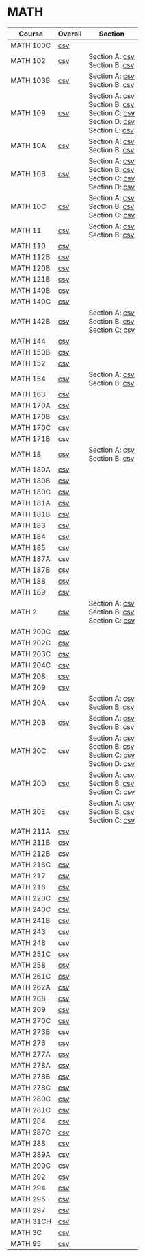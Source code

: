 # MATH

| Course | Overall | Section |
| ------ | ------- | ------- |
| MATH 100C | [csv](https://github.com/UCSD-Historical-Enrollment-Data/2024Spring/blob/main/overall/MATH%20100C.csv) |  |
| MATH 102 | [csv](https://github.com/UCSD-Historical-Enrollment-Data/2024Spring/blob/main/overall/MATH%20102.csv) | Section A: [csv](https://github.com/UCSD-Historical-Enrollment-Data/2024Spring/blob/main/section/MATH%20102_A.csv)<br>Section B: [csv](https://github.com/UCSD-Historical-Enrollment-Data/2024Spring/blob/main/section/MATH%20102_B.csv) |
| MATH 103B | [csv](https://github.com/UCSD-Historical-Enrollment-Data/2024Spring/blob/main/overall/MATH%20103B.csv) | Section A: [csv](https://github.com/UCSD-Historical-Enrollment-Data/2024Spring/blob/main/section/MATH%20103B_A.csv)<br>Section B: [csv](https://github.com/UCSD-Historical-Enrollment-Data/2024Spring/blob/main/section/MATH%20103B_B.csv) |
| MATH 109 | [csv](https://github.com/UCSD-Historical-Enrollment-Data/2024Spring/blob/main/overall/MATH%20109.csv) | Section A: [csv](https://github.com/UCSD-Historical-Enrollment-Data/2024Spring/blob/main/section/MATH%20109_A.csv)<br>Section B: [csv](https://github.com/UCSD-Historical-Enrollment-Data/2024Spring/blob/main/section/MATH%20109_B.csv)<br>Section C: [csv](https://github.com/UCSD-Historical-Enrollment-Data/2024Spring/blob/main/section/MATH%20109_C.csv)<br>Section D: [csv](https://github.com/UCSD-Historical-Enrollment-Data/2024Spring/blob/main/section/MATH%20109_D.csv)<br>Section E: [csv](https://github.com/UCSD-Historical-Enrollment-Data/2024Spring/blob/main/section/MATH%20109_E.csv) |
| MATH 10A | [csv](https://github.com/UCSD-Historical-Enrollment-Data/2024Spring/blob/main/overall/MATH%2010A.csv) | Section A: [csv](https://github.com/UCSD-Historical-Enrollment-Data/2024Spring/blob/main/section/MATH%2010A_A.csv)<br>Section B: [csv](https://github.com/UCSD-Historical-Enrollment-Data/2024Spring/blob/main/section/MATH%2010A_B.csv) |
| MATH 10B | [csv](https://github.com/UCSD-Historical-Enrollment-Data/2024Spring/blob/main/overall/MATH%2010B.csv) | Section A: [csv](https://github.com/UCSD-Historical-Enrollment-Data/2024Spring/blob/main/section/MATH%2010B_A.csv)<br>Section B: [csv](https://github.com/UCSD-Historical-Enrollment-Data/2024Spring/blob/main/section/MATH%2010B_B.csv)<br>Section C: [csv](https://github.com/UCSD-Historical-Enrollment-Data/2024Spring/blob/main/section/MATH%2010B_C.csv)<br>Section D: [csv](https://github.com/UCSD-Historical-Enrollment-Data/2024Spring/blob/main/section/MATH%2010B_D.csv) |
| MATH 10C | [csv](https://github.com/UCSD-Historical-Enrollment-Data/2024Spring/blob/main/overall/MATH%2010C.csv) | Section A: [csv](https://github.com/UCSD-Historical-Enrollment-Data/2024Spring/blob/main/section/MATH%2010C_A.csv)<br>Section B: [csv](https://github.com/UCSD-Historical-Enrollment-Data/2024Spring/blob/main/section/MATH%2010C_B.csv)<br>Section C: [csv](https://github.com/UCSD-Historical-Enrollment-Data/2024Spring/blob/main/section/MATH%2010C_C.csv) |
| MATH 11 | [csv](https://github.com/UCSD-Historical-Enrollment-Data/2024Spring/blob/main/overall/MATH%2011.csv) | Section A: [csv](https://github.com/UCSD-Historical-Enrollment-Data/2024Spring/blob/main/section/MATH%2011_A.csv)<br>Section B: [csv](https://github.com/UCSD-Historical-Enrollment-Data/2024Spring/blob/main/section/MATH%2011_B.csv) |
| MATH 110 | [csv](https://github.com/UCSD-Historical-Enrollment-Data/2024Spring/blob/main/overall/MATH%20110.csv) |  |
| MATH 112B | [csv](https://github.com/UCSD-Historical-Enrollment-Data/2024Spring/blob/main/overall/MATH%20112B.csv) |  |
| MATH 120B | [csv](https://github.com/UCSD-Historical-Enrollment-Data/2024Spring/blob/main/overall/MATH%20120B.csv) |  |
| MATH 121B | [csv](https://github.com/UCSD-Historical-Enrollment-Data/2024Spring/blob/main/overall/MATH%20121B.csv) |  |
| MATH 140B | [csv](https://github.com/UCSD-Historical-Enrollment-Data/2024Spring/blob/main/overall/MATH%20140B.csv) |  |
| MATH 140C | [csv](https://github.com/UCSD-Historical-Enrollment-Data/2024Spring/blob/main/overall/MATH%20140C.csv) |  |
| MATH 142B | [csv](https://github.com/UCSD-Historical-Enrollment-Data/2024Spring/blob/main/overall/MATH%20142B.csv) | Section A: [csv](https://github.com/UCSD-Historical-Enrollment-Data/2024Spring/blob/main/section/MATH%20142B_A.csv)<br>Section B: [csv](https://github.com/UCSD-Historical-Enrollment-Data/2024Spring/blob/main/section/MATH%20142B_B.csv)<br>Section C: [csv](https://github.com/UCSD-Historical-Enrollment-Data/2024Spring/blob/main/section/MATH%20142B_C.csv) |
| MATH 144 | [csv](https://github.com/UCSD-Historical-Enrollment-Data/2024Spring/blob/main/overall/MATH%20144.csv) |  |
| MATH 150B | [csv](https://github.com/UCSD-Historical-Enrollment-Data/2024Spring/blob/main/overall/MATH%20150B.csv) |  |
| MATH 152 | [csv](https://github.com/UCSD-Historical-Enrollment-Data/2024Spring/blob/main/overall/MATH%20152.csv) |  |
| MATH 154 | [csv](https://github.com/UCSD-Historical-Enrollment-Data/2024Spring/blob/main/overall/MATH%20154.csv) | Section A: [csv](https://github.com/UCSD-Historical-Enrollment-Data/2024Spring/blob/main/section/MATH%20154_A.csv)<br>Section B: [csv](https://github.com/UCSD-Historical-Enrollment-Data/2024Spring/blob/main/section/MATH%20154_B.csv) |
| MATH 163 | [csv](https://github.com/UCSD-Historical-Enrollment-Data/2024Spring/blob/main/overall/MATH%20163.csv) |  |
| MATH 170A | [csv](https://github.com/UCSD-Historical-Enrollment-Data/2024Spring/blob/main/overall/MATH%20170A.csv) |  |
| MATH 170B | [csv](https://github.com/UCSD-Historical-Enrollment-Data/2024Spring/blob/main/overall/MATH%20170B.csv) |  |
| MATH 170C | [csv](https://github.com/UCSD-Historical-Enrollment-Data/2024Spring/blob/main/overall/MATH%20170C.csv) |  |
| MATH 171B | [csv](https://github.com/UCSD-Historical-Enrollment-Data/2024Spring/blob/main/overall/MATH%20171B.csv) |  |
| MATH 18 | [csv](https://github.com/UCSD-Historical-Enrollment-Data/2024Spring/blob/main/overall/MATH%2018.csv) | Section A: [csv](https://github.com/UCSD-Historical-Enrollment-Data/2024Spring/blob/main/section/MATH%2018_A.csv)<br>Section B: [csv](https://github.com/UCSD-Historical-Enrollment-Data/2024Spring/blob/main/section/MATH%2018_B.csv) |
| MATH 180A | [csv](https://github.com/UCSD-Historical-Enrollment-Data/2024Spring/blob/main/overall/MATH%20180A.csv) |  |
| MATH 180B | [csv](https://github.com/UCSD-Historical-Enrollment-Data/2024Spring/blob/main/overall/MATH%20180B.csv) |  |
| MATH 180C | [csv](https://github.com/UCSD-Historical-Enrollment-Data/2024Spring/blob/main/overall/MATH%20180C.csv) |  |
| MATH 181A | [csv](https://github.com/UCSD-Historical-Enrollment-Data/2024Spring/blob/main/overall/MATH%20181A.csv) |  |
| MATH 181B | [csv](https://github.com/UCSD-Historical-Enrollment-Data/2024Spring/blob/main/overall/MATH%20181B.csv) |  |
| MATH 183 | [csv](https://github.com/UCSD-Historical-Enrollment-Data/2024Spring/blob/main/overall/MATH%20183.csv) |  |
| MATH 184 | [csv](https://github.com/UCSD-Historical-Enrollment-Data/2024Spring/blob/main/overall/MATH%20184.csv) |  |
| MATH 185 | [csv](https://github.com/UCSD-Historical-Enrollment-Data/2024Spring/blob/main/overall/MATH%20185.csv) |  |
| MATH 187A | [csv](https://github.com/UCSD-Historical-Enrollment-Data/2024Spring/blob/main/overall/MATH%20187A.csv) |  |
| MATH 187B | [csv](https://github.com/UCSD-Historical-Enrollment-Data/2024Spring/blob/main/overall/MATH%20187B.csv) |  |
| MATH 188 | [csv](https://github.com/UCSD-Historical-Enrollment-Data/2024Spring/blob/main/overall/MATH%20188.csv) |  |
| MATH 189 | [csv](https://github.com/UCSD-Historical-Enrollment-Data/2024Spring/blob/main/overall/MATH%20189.csv) |  |
| MATH 2 | [csv](https://github.com/UCSD-Historical-Enrollment-Data/2024Spring/blob/main/overall/MATH%202.csv) | Section A: [csv](https://github.com/UCSD-Historical-Enrollment-Data/2024Spring/blob/main/section/MATH%202_A.csv)<br>Section B: [csv](https://github.com/UCSD-Historical-Enrollment-Data/2024Spring/blob/main/section/MATH%202_B.csv)<br>Section C: [csv](https://github.com/UCSD-Historical-Enrollment-Data/2024Spring/blob/main/section/MATH%202_C.csv) |
| MATH 200C | [csv](https://github.com/UCSD-Historical-Enrollment-Data/2024Spring/blob/main/overall/MATH%20200C.csv) |  |
| MATH 202C | [csv](https://github.com/UCSD-Historical-Enrollment-Data/2024Spring/blob/main/overall/MATH%20202C.csv) |  |
| MATH 203C | [csv](https://github.com/UCSD-Historical-Enrollment-Data/2024Spring/blob/main/overall/MATH%20203C.csv) |  |
| MATH 204C | [csv](https://github.com/UCSD-Historical-Enrollment-Data/2024Spring/blob/main/overall/MATH%20204C.csv) |  |
| MATH 208 | [csv](https://github.com/UCSD-Historical-Enrollment-Data/2024Spring/blob/main/overall/MATH%20208.csv) |  |
| MATH 209 | [csv](https://github.com/UCSD-Historical-Enrollment-Data/2024Spring/blob/main/overall/MATH%20209.csv) |  |
| MATH 20A | [csv](https://github.com/UCSD-Historical-Enrollment-Data/2024Spring/blob/main/overall/MATH%2020A.csv) | Section A: [csv](https://github.com/UCSD-Historical-Enrollment-Data/2024Spring/blob/main/section/MATH%2020A_A.csv)<br>Section B: [csv](https://github.com/UCSD-Historical-Enrollment-Data/2024Spring/blob/main/section/MATH%2020A_B.csv) |
| MATH 20B | [csv](https://github.com/UCSD-Historical-Enrollment-Data/2024Spring/blob/main/overall/MATH%2020B.csv) | Section A: [csv](https://github.com/UCSD-Historical-Enrollment-Data/2024Spring/blob/main/section/MATH%2020B_A.csv)<br>Section B: [csv](https://github.com/UCSD-Historical-Enrollment-Data/2024Spring/blob/main/section/MATH%2020B_B.csv) |
| MATH 20C | [csv](https://github.com/UCSD-Historical-Enrollment-Data/2024Spring/blob/main/overall/MATH%2020C.csv) | Section A: [csv](https://github.com/UCSD-Historical-Enrollment-Data/2024Spring/blob/main/section/MATH%2020C_A.csv)<br>Section B: [csv](https://github.com/UCSD-Historical-Enrollment-Data/2024Spring/blob/main/section/MATH%2020C_B.csv)<br>Section C: [csv](https://github.com/UCSD-Historical-Enrollment-Data/2024Spring/blob/main/section/MATH%2020C_C.csv)<br>Section D: [csv](https://github.com/UCSD-Historical-Enrollment-Data/2024Spring/blob/main/section/MATH%2020C_D.csv) |
| MATH 20D | [csv](https://github.com/UCSD-Historical-Enrollment-Data/2024Spring/blob/main/overall/MATH%2020D.csv) | Section A: [csv](https://github.com/UCSD-Historical-Enrollment-Data/2024Spring/blob/main/section/MATH%2020D_A.csv)<br>Section B: [csv](https://github.com/UCSD-Historical-Enrollment-Data/2024Spring/blob/main/section/MATH%2020D_B.csv)<br>Section C: [csv](https://github.com/UCSD-Historical-Enrollment-Data/2024Spring/blob/main/section/MATH%2020D_C.csv) |
| MATH 20E | [csv](https://github.com/UCSD-Historical-Enrollment-Data/2024Spring/blob/main/overall/MATH%2020E.csv) | Section A: [csv](https://github.com/UCSD-Historical-Enrollment-Data/2024Spring/blob/main/section/MATH%2020E_A.csv)<br>Section B: [csv](https://github.com/UCSD-Historical-Enrollment-Data/2024Spring/blob/main/section/MATH%2020E_B.csv)<br>Section C: [csv](https://github.com/UCSD-Historical-Enrollment-Data/2024Spring/blob/main/section/MATH%2020E_C.csv) |
| MATH 211A | [csv](https://github.com/UCSD-Historical-Enrollment-Data/2024Spring/blob/main/overall/MATH%20211A.csv) |  |
| MATH 211B | [csv](https://github.com/UCSD-Historical-Enrollment-Data/2024Spring/blob/main/overall/MATH%20211B.csv) |  |
| MATH 212B | [csv](https://github.com/UCSD-Historical-Enrollment-Data/2024Spring/blob/main/overall/MATH%20212B.csv) |  |
| MATH 216C | [csv](https://github.com/UCSD-Historical-Enrollment-Data/2024Spring/blob/main/overall/MATH%20216C.csv) |  |
| MATH 217 | [csv](https://github.com/UCSD-Historical-Enrollment-Data/2024Spring/blob/main/overall/MATH%20217.csv) |  |
| MATH 218 | [csv](https://github.com/UCSD-Historical-Enrollment-Data/2024Spring/blob/main/overall/MATH%20218.csv) |  |
| MATH 220C | [csv](https://github.com/UCSD-Historical-Enrollment-Data/2024Spring/blob/main/overall/MATH%20220C.csv) |  |
| MATH 240C | [csv](https://github.com/UCSD-Historical-Enrollment-Data/2024Spring/blob/main/overall/MATH%20240C.csv) |  |
| MATH 241B | [csv](https://github.com/UCSD-Historical-Enrollment-Data/2024Spring/blob/main/overall/MATH%20241B.csv) |  |
| MATH 243 | [csv](https://github.com/UCSD-Historical-Enrollment-Data/2024Spring/blob/main/overall/MATH%20243.csv) |  |
| MATH 248 | [csv](https://github.com/UCSD-Historical-Enrollment-Data/2024Spring/blob/main/overall/MATH%20248.csv) |  |
| MATH 251C | [csv](https://github.com/UCSD-Historical-Enrollment-Data/2024Spring/blob/main/overall/MATH%20251C.csv) |  |
| MATH 258 | [csv](https://github.com/UCSD-Historical-Enrollment-Data/2024Spring/blob/main/overall/MATH%20258.csv) |  |
| MATH 261C | [csv](https://github.com/UCSD-Historical-Enrollment-Data/2024Spring/blob/main/overall/MATH%20261C.csv) |  |
| MATH 262A | [csv](https://github.com/UCSD-Historical-Enrollment-Data/2024Spring/blob/main/overall/MATH%20262A.csv) |  |
| MATH 268 | [csv](https://github.com/UCSD-Historical-Enrollment-Data/2024Spring/blob/main/overall/MATH%20268.csv) |  |
| MATH 269 | [csv](https://github.com/UCSD-Historical-Enrollment-Data/2024Spring/blob/main/overall/MATH%20269.csv) |  |
| MATH 270C | [csv](https://github.com/UCSD-Historical-Enrollment-Data/2024Spring/blob/main/overall/MATH%20270C.csv) |  |
| MATH 273B | [csv](https://github.com/UCSD-Historical-Enrollment-Data/2024Spring/blob/main/overall/MATH%20273B.csv) |  |
| MATH 276 | [csv](https://github.com/UCSD-Historical-Enrollment-Data/2024Spring/blob/main/overall/MATH%20276.csv) |  |
| MATH 277A | [csv](https://github.com/UCSD-Historical-Enrollment-Data/2024Spring/blob/main/overall/MATH%20277A.csv) |  |
| MATH 278A | [csv](https://github.com/UCSD-Historical-Enrollment-Data/2024Spring/blob/main/overall/MATH%20278A.csv) |  |
| MATH 278B | [csv](https://github.com/UCSD-Historical-Enrollment-Data/2024Spring/blob/main/overall/MATH%20278B.csv) |  |
| MATH 278C | [csv](https://github.com/UCSD-Historical-Enrollment-Data/2024Spring/blob/main/overall/MATH%20278C.csv) |  |
| MATH 280C | [csv](https://github.com/UCSD-Historical-Enrollment-Data/2024Spring/blob/main/overall/MATH%20280C.csv) |  |
| MATH 281C | [csv](https://github.com/UCSD-Historical-Enrollment-Data/2024Spring/blob/main/overall/MATH%20281C.csv) |  |
| MATH 284 | [csv](https://github.com/UCSD-Historical-Enrollment-Data/2024Spring/blob/main/overall/MATH%20284.csv) |  |
| MATH 287C | [csv](https://github.com/UCSD-Historical-Enrollment-Data/2024Spring/blob/main/overall/MATH%20287C.csv) |  |
| MATH 288 | [csv](https://github.com/UCSD-Historical-Enrollment-Data/2024Spring/blob/main/overall/MATH%20288.csv) |  |
| MATH 289A | [csv](https://github.com/UCSD-Historical-Enrollment-Data/2024Spring/blob/main/overall/MATH%20289A.csv) |  |
| MATH 290C | [csv](https://github.com/UCSD-Historical-Enrollment-Data/2024Spring/blob/main/overall/MATH%20290C.csv) |  |
| MATH 292 | [csv](https://github.com/UCSD-Historical-Enrollment-Data/2024Spring/blob/main/overall/MATH%20292.csv) |  |
| MATH 294 | [csv](https://github.com/UCSD-Historical-Enrollment-Data/2024Spring/blob/main/overall/MATH%20294.csv) |  |
| MATH 295 | [csv](https://github.com/UCSD-Historical-Enrollment-Data/2024Spring/blob/main/overall/MATH%20295.csv) |  |
| MATH 297 | [csv](https://github.com/UCSD-Historical-Enrollment-Data/2024Spring/blob/main/overall/MATH%20297.csv) |  |
| MATH 31CH | [csv](https://github.com/UCSD-Historical-Enrollment-Data/2024Spring/blob/main/overall/MATH%2031CH.csv) |  |
| MATH 3C | [csv](https://github.com/UCSD-Historical-Enrollment-Data/2024Spring/blob/main/overall/MATH%203C.csv) |  |
| MATH 95 | [csv](https://github.com/UCSD-Historical-Enrollment-Data/2024Spring/blob/main/overall/MATH%2095.csv) |  |
